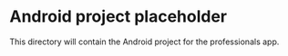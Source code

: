 # Android project placeholder
This directory will contain the Android project for the professionals app.
